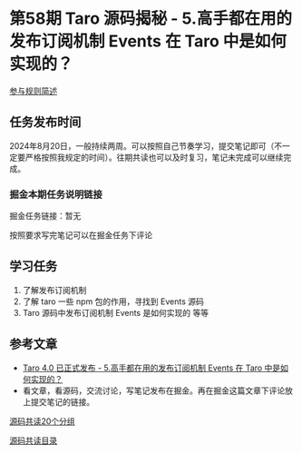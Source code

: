 # 第58期  Taro 源码揭秘 - 5.高手都在用的发布订阅机制 Events 在 Taro 中是如何实现的？

[参与规则简述](https://www.yuque.com/ruochuan12/notice/gm51y6)

## 任务发布时间
2024年8月20日，一般持续两周。可以按照自己节奏学习，提交笔记即可（不一定要严格按照我规定的时间）。往期共读也可以及时复习，笔记未完成可以继续完成。

### 掘金本期任务说明链接

掘金任务链接：暂无

按照要求写完笔记可以在掘金任务下评论

## 学习任务
1. 了解发布订阅机制
2. 了解 taro 一些 npm 包的作用，寻找到 Events 源码
3. Taro 源码中发布订阅机制 Events 是如何实现的
等等



## 参考文章


+ [ ](https://juejin.cn/post/7380195796208205824)[Taro 4.0 已正式发布 - 5.高手都在用的发布订阅机制 Events 在 Taro 中是如何实现的？](https://juejin.cn/post/7403915119448915977)
+ 看文章，看源码，交流讨论，写笔记发布在掘金。再在掘金这篇文章下评论放上提交笔记的链接。





[源码共读20个分组](https://www.yuque.com/go/doc/56866898)

[源码共读目录](https://www.yuque.com/go/doc/55657026)

